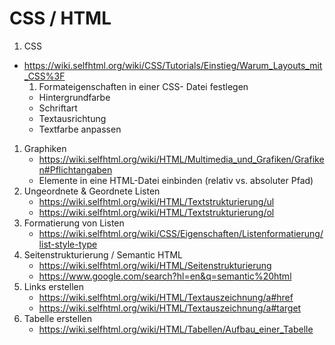 # CSS / HTML 

1.  CSS 
* https://wiki.selfhtml.org/wiki/CSS/Tutorials/Einstieg/Warum_Layouts_mit_CSS%3F
    1. Formateigenschaften in einer CSS- Datei festlegen
    * Hintergrundfarbe
    * Schriftart
    * Textausrichtung
    * Textfarbe anpassen
1.  Graphiken 
    * https://wiki.selfhtml.org/wiki/HTML/Multimedia_und_Grafiken/Grafiken#Pflichtangaben
    * Elemente in eine HTML-Datei einbinden (relativ vs. absoluter Pfad)
1.  Ungeordnete & Geordnete Listen
    * https://wiki.selfhtml.org/wiki/HTML/Textstrukturierung/ul
    * https://wiki.selfhtml.org/wiki/HTML/Textstrukturierung/ol
1.  Formatierung von Listen
    * https://wiki.selfhtml.org/wiki/CSS/Eigenschaften/Listenformatierung/list-style-type
1.  Seitenstrukturierung / Semantic HTML
    * https://wiki.selfhtml.org/wiki/HTML/Seitenstrukturierung
    * https://www.google.com/search?hl=en&q=semantic%20html
1.  Links erstellen
    * https://wiki.selfhtml.org/wiki/HTML/Textauszeichnung/a#href
    * https://wiki.selfhtml.org/wiki/HTML/Textauszeichnung/a#target
1.  Tabelle erstellen
    * https://wiki.selfhtml.org/wiki/HTML/Tabellen/Aufbau_einer_Tabelle

